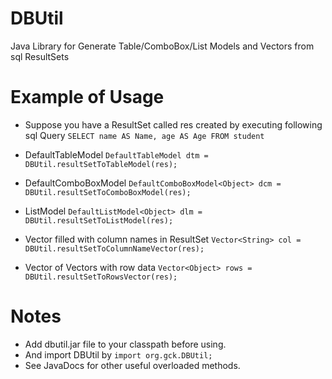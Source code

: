 # DBUtil
Java Library for Generate Table/ComboBox/List Models and Vectors from sql ResultSets

# Example of Usage
* Suppose you have a ResultSet called res created by executing following sql Query
`SELECT name AS Name, age AS Age FROM student`

* DefaultTableModel
`DefaultTableModel dtm = DBUtil.resultSetToTableModel(res);`

* DefaultComboBoxModel
`DefaultComboBoxModel<Object> dcm = DBUtil.resultSetToComboBoxModel(res);`

* ListModel
`DefaultListModel<Object> dlm = DBUtil.resultSetToListModel(res);`

* Vector filled with column names in ResultSet
`Vector<String> col = DBUtil.resultSetToColumnNameVector(res);`

* Vector of Vectors with row data
`Vector<Object> rows = DBUtil.resultSetToRowsVector(res);`

# Notes
* Add dbutil.jar file to your classpath before using.
* And import DBUtil by `import org.gck.DBUtil;` 
* See JavaDocs for other useful overloaded methods.
